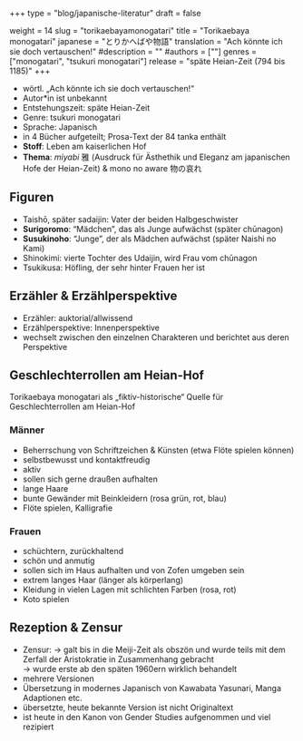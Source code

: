 +++
type = "blog/japanische-literatur"
draft = false

weight = 14
slug = "torikaebayamonogatari"
title = "Torikaebaya monogatari"
japanese = "とりかへばや物語"
translation = "Ach könnte ich sie doch vertauschen!"
#description = ""
#authors = [""]
genres = ["monogatari", "tsukuri monogatari"]
release = "späte Heian-Zeit (794 bis 1185)"
+++

- wörtl. „Ach könnte ich sie doch vertauschen!“
- Autor*in ist unbekannt
- Entstehungszeit: späte Heian-Zeit
- Genre: tsukuri monogatari
- Sprache: Japanisch
- in 4 Bücher aufgeteilt; Prosa-Text der 84 tanka enthält
- **Stoff**: Leben am kaiserlichen Hof
- **Thema**: *miyabi* 雅 (Ausdruck für Ästhethik und Eleganz am japanischen Hofe der Heian-Zeit) & mono no aware 物の哀れ

## Figuren

- Taishō, später sadaijin: Vater der beiden Halbgeschwister
- **Surigoromo**: “Mädchen”, das als Junge aufwächst (später chūnagon)
- **Susukinoho**: “Junge”, der als Mädchen aufwächst (später Naishi no Kami)
- Shinokimi: vierte Tochter des Udaijin, wird Frau vom chūnagon
- Tsukikusa: Höfling, der sehr hinter Frauen her ist

## Erzähler & Erzählperspektive

- Erzähler: auktorial/allwissend
- Erzählperspektive: Innenperspektive
- wechselt zwischen den einzelnen Charakteren und berichtet aus deren Perspektive

## Geschlechterrollen am Heian-Hof

Torikaebaya monogatari als „fiktiv-historische“ Quelle für Geschlechterrollen am Heian-Hof

### Männer

- Beherrschung von Schriftzeichen & Künsten (etwa Flöte spielen können)
- selbstbewusst und kontaktfreudig
- aktiv
- sollen sich gerne draußen aufhalten
- lange Haare
- bunte Gewänder mit Beinkleidern (rosa grün, rot, blau)
- Flöte spielen, Kalligrafie

### Frauen

- schüchtern, zurückhaltend
- schön und anmutig
- sollen sich im Haus aufhalten und von Zofen umgeben sein
- extrem langes Haar (länger als körperlang)
- Kleidung in vielen Lagen mit schlichten Farben (rosa, rot)
- Koto spielen

## Rezeption & Zensur

- Zensur:
  -> galt bis in die Meiji-Zeit als obszön und wurde teils mit dem Zerfall der Aristokratie in Zusammenhang gebracht  
  -> wurde erste ab den späten 1960ern wirklich behandelt
- mehrere Versionen
- Übersetzung in modernes Japanisch von Kawabata Yasunari, Manga Adaptionen etc.
- übersetzte, heute bekannte Version ist nicht Originaltext
- ist heute in den Kanon von Gender Studies aufgenommen und viel rezipiert
